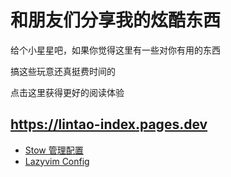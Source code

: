 # 和朋友们分享我的炫酷东西

给个小星星吧，如果你觉得这里有一些对你有用的东西

搞这些玩意还真挺费时间的

点击这里获得更好的阅读体验

## https://lintao-index.pages.dev

- [Stow 管理配置](https://www.bilibili.com/video/BV18u41167xT/)
- [Lazyvim Config](https://github.com/LintaoAmons/CoolStuffes/tree/main/lazyvim/.config/nvim)
